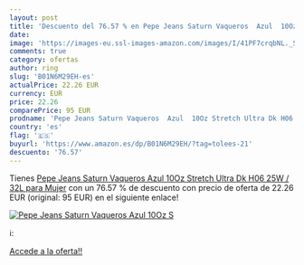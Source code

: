 ```yaml
---
layout: post
title: 'Descuento del 76.57 % en Pepe Jeans Saturn Vaqueros  Azul  10Oz S'
date: 
image: 'https://images-eu.ssl-images-amazon.com/images/I/41PF7crqbNL._SL200_.jpg'
comments: true
category: ofertas
author: ring
slug: 'B01N6M29EH-es'
actualPrice: 22.26 EUR
currency: EUR
price: 22.26
comparePrice: 95 EUR
prodname: 'Pepe Jeans Saturn Vaqueros  Azul  10Oz Stretch Ultra Dk H06   25W / 32L para Mujer'
country: 'es'
flag: '🇪🇸'
buyurl: 'https://www.amazon.es/dp/B01N6M29EH/?tag=tolees-21'
descuento: '76.57'
---
```


Tienes [Pepe Jeans Saturn Vaqueros  Azul  10Oz Stretch Ultra Dk H06   25W / 32L para Mujer](https://www.amazon.es/dp/B01N6M29EH/?tag=tolees-21) con un 76.57 % de descuento con precio de oferta de 22.26 EUR (original: 95 EUR) en el siguiente enlace!

[![Pepe Jeans Saturn Vaqueros  Azul  10Oz S](https://images-eu.ssl-images-amazon.com/images/I/41PF7crqbNL._SL200_.jpg)](https://www.amazon.es/dp/B01N6M29EH/?tag=tolees-21)

ℹ️:


[Accede a la oferta!!](https://www.amazon.es/dp/B01N6M29EH/?tag=tolees-21)
